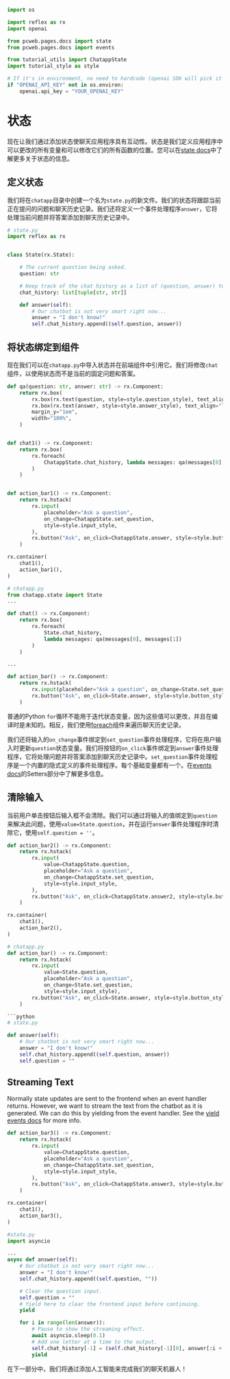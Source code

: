 ```python exec
import os

import reflex as rx
import openai

from pcweb.pages.docs import state
from pcweb.pages.docs import events

from tutorial_utils import ChatappState
import tutorial_style as style

# If it's in environment, no need to hardcode (openai SDK will pick it up)
if "OPENAI_API_KEY" not in os.environ:
    openai.api_key = "YOUR_OPENAI_KEY"

```

# 状态

现在让我们通过添加状态使聊天应用程序具有互动性。状态是我们定义应用程序中可以更改的所有变量和可以修改它们的所有函数的位置。您可以在[state docs]({state.overview.path})中了解更多关于状态的信息。

## 定义状态

我们将在`chatapp`目录中创建一个名为`state.py`的新文件。我们的状态将跟踪当前正在提问的问题和聊天历史记录。我们还将定义一个事件处理程序`answer`，它将处理当前问题并将答案添加到聊天历史记录中。

```python
# state.py
import reflex as rx


class State(rx.State):

    # The current question being asked.
    question: str

    # Keep track of the chat history as a list of (question, answer) tuples.
    chat_history: list[tuple[str, str]]

    def answer(self):
        # Our chatbot is not very smart right now...
        answer = "I don't know!"
        self.chat_history.append((self.question, answer))

```

## 将状态绑定到组件

现在我们可以在`chatapp.py`中导入状态并在前端组件中引用它。我们将修改`chat`组件，以使用状态而不是当前的固定问题和答案。

```python exec
def qa(question: str, answer: str) -> rx.Component:
    return rx.box(
        rx.box(rx.text(question, style=style.question_style), text_align="right"),
        rx.box(rx.text(answer, style=style.answer_style), text_align="left"),
        margin_y="1em",
        width="100%",
    )


def chat1() -> rx.Component:
    return rx.box(
        rx.foreach(
            ChatappState.chat_history, lambda messages: qa(messages[0], messages[1])
        )
    )


def action_bar1() -> rx.Component:
    return rx.hstack(
        rx.input(
            placeholder="Ask a question",
            on_change=ChatappState.set_question,
            style=style.input_style,
        ),
        rx.button("Ask", on_click=ChatappState.answer, style=style.button_style),
    )
```

```python demo box
rx.container(
    chat1(),
    action_bar1(),
)
```

```python
# chatapp.py
from chatapp.state import State
...

def chat() -> rx.Component:
    return rx.box(
        rx.foreach(
            State.chat_history,
            lambda messages: qa(messages[0], messages[1])
        )
    )

...

def action_bar() -> rx.Component:
    return rx.hstack(
        rx.input(placeholder="Ask a question", on_change=State.set_question, style=style.input_style),
        rx.button("Ask", on_click=State.answer, style=style.button_style),
    )
```

普通的Python `for`循环不能用于迭代状态变量，因为这些值可以更改，并且在编译时是未知的。相反，我们使用[foreach]({"/docs/library/layout/foreach"})组件来遍历聊天历史记录。

我们还将输入的`on_change`事件绑定到`set_question`事件处理程序，它将在用户输入时更新`question`状态变量。我们将按钮的`on_click`事件绑定到`answer`事件处理程序，它将处理问题并将答案添加到聊天历史记录中。`set_question`事件处理程序是一个内置的隐式定义的事件处理程序。每个基础变量都有一个。在[events docs]({events.setters.path})的Setters部分中了解更多信息。

## 清除输入

当前用户单击按钮后输入框不会清除。我们可以通过将输入的值绑定到`question`来解决此问题，使用`value=State.question`，并在运行`answer`事件处理程序时清除它，使用`self.question = ''`。

```python exec
def action_bar2() -> rx.Component:
    return rx.hstack(
        rx.input(
            value=ChatappState.question,
            placeholder="Ask a question",
            on_change=ChatappState.set_question,
            style=style.input_style,
        ),
        rx.button("Ask", on_click=ChatappState.answer2, style=style.button_style),
    )
```

```python demo box
rx.container(
    chat1(),
    action_bar2(),
)
```

```python
# chatapp.py
def action_bar() -> rx.Component:
    return rx.hstack(
        rx.input(
            value=State.question,
            placeholder="Ask a question",
            on_change=State.set_question,
            style=style.input_style),
        rx.button("Ask", on_click=State.answer, style=style.button_style),
    )

```python
# state.py

def answer(self):
    # Our chatbot is not very smart right now...
    answer = "I don't know!"
    self.chat_history.append((self.question, answer))
    self.question = ""
```
        



## Streaming Text

Normally state updates are sent to the frontend when an event handler returns. However, we want to stream the text from the chatbot as it is generated. We can do this by yielding from the event handler. See the [yield events docs]({events.yield_events.path}) for more info.


```python exec
def action_bar3() -> rx.Component:
    return rx.hstack(
        rx.input(
            value=ChatappState.question,
            placeholder="Ask a question",
            on_change=ChatappState.set_question,
            style=style.input_style,
        ),
        rx.button("Ask", on_click=ChatappState.answer3, style=style.button_style),
    )
```

```python demo box
rx.container(
    chat1(),
    action_bar3(),
)
```

```python
#state.py
import asyncio

...
async def answer(self):
    # Our chatbot is not very smart right now...
    answer = "I don't know!"
    self.chat_history.append((self.question, ""))

    # Clear the question input.
    self.question = ""
    # Yield here to clear the frontend input before continuing.
    yield

    for i in range(len(answer)):
        # Pause to show the streaming effect.
        await asyncio.sleep(0.1)
        # Add one letter at a time to the output.
        self.chat_history[-1] = (self.chat_history[-1][0], answer[:i + 1])
        yield
```

在下一部分中，我们将通过添加人工智能来完成我们的聊天机器人！

